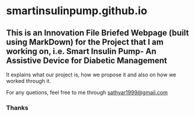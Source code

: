 # smartinsulinpump.github.io

## This is an Innovation File Briefed Webpage (built using MarkDown) for the Project that I am working on, i.e. Smart Insulin Pump- An Assistive Device for Diabetic Management

It explains what our project is, how we propose it and also on how we worked through it. 

For any quetions, feel free to me through sathyar1999@gmail.com

### Thanks
